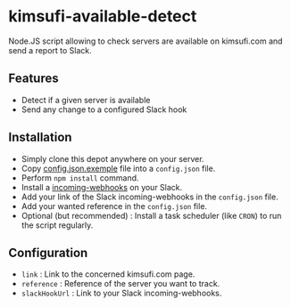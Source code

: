 kimsufi-available-detect
=================
Node.JS script allowing to check servers are available on kimsufi.com and send a report to Slack.

## Features
- Detect if a given server is available
- Send any change to a configured Slack hook

## Installation
- Simply clone this depot anywhere on your server.
- Copy [config.json.exemple](https://github.com/BernardJeremy/kimsufi-available-detect/blob/master/config.json.exemple) file into a `config.json` file.
- Perform `npm install` command.
- Install a [incoming-webhooks](https://api.slack.com/incoming-webhooks) on your Slack.
- Add your link of the Slack incoming-webhooks in the `config.json` file.
- Add your wanted reference in the `config.json` file.
- Optional (but recommended) : Install a task scheduler (like `CRON`) to run the script regularly.

## Configuration
- `link` : Link to the concerned kimsufi.com page.
- `reference` : Reference of the server you want to track.
- `slackHookUrl` :  Link to your Slack incoming-webhooks.
